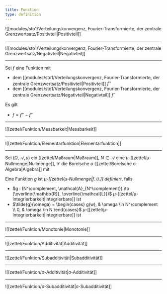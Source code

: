 ```yaml
---
title: Funktion
type: definition
---
```


![[modules/sto1/Verteilungskonvergenz, Fourier-Transformierte, der zentrale Grenzwertsatz/Positivteil|Positivteil]]

---

![[modules/sto1/Verteilungskonvergenz, Fourier-Transformierte, der zentrale Grenzwertsatz/Negativteil|Negativteil]]

---

Sei $f$ eine Funktion mit
- dem [[modules/sto1/Verteilungskonvergenz, Fourier-Transformierte, der zentrale Grenzwertsatz/Positivteil|Positivteil]] $f^+$
- dem [[modules/sto1/Verteilungskonvergenz, Fourier-Transformierte, der zentrale Grenzwertsatz/Negativteil|Negativteil]] $f^-$

Es gilt
- $f = f^+ - f^-$

---

![[zettel/Funktion/Messbarkeit|Messbarkeit]]

---

![[zettel/Funktion/Elementarfunktion|Elementarfunktion]]

---

Sei $(\Omega, \mathcal{A}, \mu)$ ein [[zettel/Maßraum|Maßraum]], $N \in \mathcal{A}$ eine $\mu$-[[zettel/μ-Nullmenge|Nullmenge]], $\mathcal{L}$ die Borelsche $\sigma$-[[zettel/Borelsche σ-Algebra|Algebra]]  mit

Eine Funktion $g$ ist *$\mu$-[[zettel/μ-Nullmenge|f. ü.]] definiert*, falls
- $g : (N^\complement, \mathcal{A}_{N^\complement}) \to (\overline{\mathbb{R}}, \overline{\mathcal{L}})$ $\mu$-[[zettel/μ-Integrierbarkeit|integrierbare]] ist
- $\tilde{g}(\omega) = \begin{cases} g(w), & \omega \in N^\complement \\ 0, & \omega \in N \end{cases}$ $\mu$-[[zettel/μ-Integrierbarkeit|integrierbare]] ist

---

![[zettel/Funktion/Monotonie|Monotonie]]

---

![[zettel/Funktion/Additivität|Additivität]]

---

![[zettel/Funktion/Subadditivität|Subadditivität]]

---

![[zettel/Funktion/σ-Additivität|σ-Additivität]]

---

![[zettel/Funktion/σ-Subadditivität|σ-Subadditivität]]